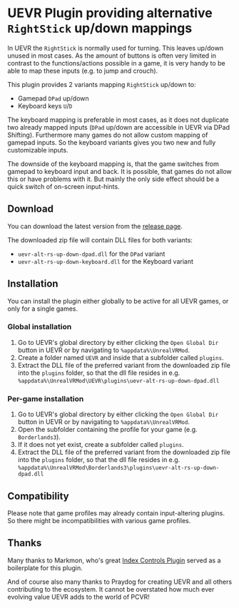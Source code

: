 # UEVR Plugin providing alternative `RightStick` up/down mappings

In UEVR the `RightStick` is normally used for turning. This leaves up/down unused in most cases. As the amount of buttons is often very limited in contrast to the functions/actions possible in a game, it is very handy to be able to map these inputs (e.g. to jump and crouch).

This plugin provides 2 variants mapping `RightStick` up/down to:

- Gamepad `DPad` up/down
- Keyboard keys `U`/`D`

The keyboard mapping is preferable in most cases, as it does not duplicate two already mapped inputs (`DPad` up/down are accessible in UEVR via DPad Shifting). Furthermore many games do not allow custom mapping of gamepad inputs. So the keyboard variants gives you two new and fully customizable inputs.

The downside of the keyboard mapping is, that the game switches from gamepad to keyboard input and back. It is possible, that games do not allow this or have problems with it. But mainly the only side effect should be a quick switch of on-screen input-hints.

## Download

You can download the latest version from the [release page](https://github.com/gameflorist/uevr-alt-rs-up-down-plugin/releases).

The downloaded zip file will contain DLL files for both variants:

- `uevr-alt-rs-up-down-dpad.dll` for the `DPad` variant
- `uevr-alt-rs-up-down-keyboard.dll` for the Keyboard variant

## Installation

You can install the plugin either globally to be active for all UEVR games, or only for a single games.

### Global installation

1. Go to UEVR's global directory by either clicking the `Open Global Dir` button in UEVR or by navigating to `%appdata%\UnrealVRMod`.
2. Create a folder named `UEVR` and inside that a subfolder called `plugins`.
3. Extract the DLL file of the preferred variant from the downloaded zip file into the `plugins` folder, so that the dll file resides in e.g. `%appdata%\UnrealVRMod\UEVR\plugins\uevr-alt-rs-up-down-dpad.dll`

### Per-game installation

1. Go to UEVR's global directory by either clicking the `Open Global Dir` button in UEVR or by navigating to `%appdata%\UnrealVRMod`.
2. Open the subfolder containing the profile for your game (e.g. `Borderlands3`).
3. If it does not yet exist, create a subfolder called `plugins`.
4. Extract the DLL file of the preferred variant from the downloaded zip file into the `plugins` folder, so that the dll file resides in e.g. `%appdata%\UnrealVRMod\Borderlands3\plugins\uevr-alt-rs-up-down-dpad.dll`

## Compatibility

Please note that game profiles may already contain input-altering plugins. So there might be incompatibilities with various game profiles.

## Thanks

Many thanks to Markmon, who's great [Index Controls Plugin](https://github.com/mark-mon/uevr-index-controls) served as a boilerplate for this plugin.

And of course also many thanks to Praydog for creating UEVR and all others contributing to the ecosystem. It cannot be overstated how much ever evolving value UEVR adds to the world of PCVR!
